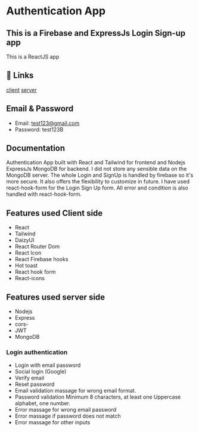 # Authentication App
## This is a Firebase and ExpressJs Login Sign-up app
This is a ReactJS app

## 🔗 Links
[client](https://authentication-app-8be13.web.app/)
[server](https://authentication-server.onrender.com/)

## Email & Password

- Email: test123@gmail.com
- Password: test123B

## Documentation
Authentication App built with React and Tailwind for frontend and Nodejs ExpressJs MongoDB for backend. I did not store any sensible data on the MongoDB server. The whole Login and SignUp is handled by firebase so it's more secure. It also offers the flexibility to customize in future. I have used react-hook-form for the Login Sign Up form. All error and condition is also handled with react-hook-form. 

## Features used Client side
- React
- Tailwind
- DaizyUI
- React Router Dom 
- React Icon 
- React Firebase hooks
- Hot toast 
- React hook form
- React-icons
## Features used server side
- Nodejs
- Express
- cors-
- JWT
- MongoDB
### Login authentication
- Login with email password 
- Social login (Google)
- Verify email 
- Reset password 
- Email validation massage for wrong email format. 
- Password validation Minimum 8 characters, at least one Uppercase alphabet, one number.
- Error massage for wrong email password 
- Error massage if password does not match
- Error massage for other inputs